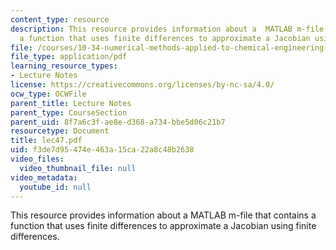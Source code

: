 ```yaml
---
content_type: resource
description: This resource provides information about a  MATLAB m-file that contains
  a function that uses finite differences to approximate a Jacobian using finite differences.
file: /courses/10-34-numerical-methods-applied-to-chemical-engineering-fall-2005/f3de7d95474e463a15ca22a8c48b2638_lec47.pdf
file_type: application/pdf
learning_resource_types:
- Lecture Notes
license: https://creativecommons.org/licenses/by-nc-sa/4.0/
ocw_type: OCWFile
parent_title: Lecture Notes
parent_type: CourseSection
parent_uid: 8f7a6c3f-ae8e-d368-a734-bbe5d06c21b7
resourcetype: Document
title: lec47.pdf
uid: f3de7d95-474e-463a-15ca-22a8c48b2638
video_files:
  video_thumbnail_file: null
video_metadata:
  youtube_id: null
---
```

This resource provides information about a  MATLAB m-file that contains a function that uses finite differences to approximate a Jacobian using finite differences.